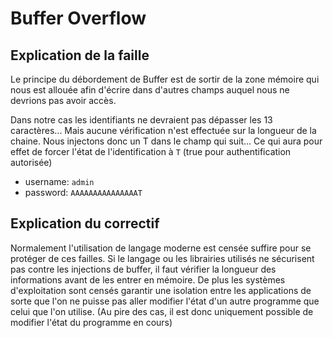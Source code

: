 # Buffer Overflow
## Explication de la faille
Le principe du débordement de Buffer est de sortir de la zone mémoire qui nous est allouée afin d'écrire dans d'autres champs auquel nous ne devrions pas avoir accès.

Dans notre cas les identifiants ne devraient pas dépasser les 13 caractères... Mais aucune vérification n'est effectuée sur la longueur de la chaine. Nous injectons donc un T dans le champ qui suit... Ce qui aura pour effet de forcer l'état de l'identification à `T` (true pour authentification autorisée)
- username: `admin`
- password: `AAAAAAAAAAAAAAAT`

## Explication du correctif
Normalement l'utilisation de langage moderne est censée suffire pour se protéger de ces failles.
Si le langage ou les librairies utilisés ne sécurisent pas contre les injections de buffer, il faut vérifier la longueur des informations avant de les entrer en mémoire.
De plus les systèmes d'exploitation sont censés garantir une isolation entre les applications de sorte que l'on ne puisse pas aller modifier l'état d'un autre programme que celui que l'on utilise. (Au pire des cas, il est donc uniquement possible de modifier l'état du programme en cours)